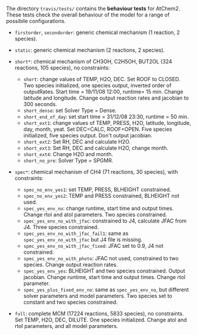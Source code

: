 The directory `travis/tests/` contains the **behaviour tests** for
AtChem2. These tests check the overall behaviour of the model for a
range of possibile configurations.

- `firstorder`, `secondorder`: generic chemical mechanism (1 reaction, 2 species).

- `static`: generic chemical mechanism (2 reactions, 2 species).

- `short*`: chemical mechanism of CH3OH, C2H5OH, BUT2OL (324 reactions, 105 species), no constraints:
  - `short`: change values of TEMP, H2O, DEC. Set ROOF to CLOSED. Two species initialized, one species output, inverted order of outputRates. Start time = 19/11/08 12:00, runtime= 15 min. Change latitude and longitude. Change output reaction rates and jacobian to 300 seconds.
  - `short_dense`: set Solver Type = Dense.
  - `short_end_of_day`: set start time = 31/12/08 23:30, runtime = 50 min.
  - `short_ext1`: change values of TEMP, PRESS, H2O, latitude, longitude, day, month, yeat. Set DEC=CALC, ROOF=OPEN. Five species initialized, five species output. Don't output jacobian.
  - `short_ext2`: Set RH, DEC and calculate H2O.
  - `short_ext3`: Set RH, DEC and calculate H2O, change month.
  - `short_ext4`: Change H2O and month.
  - `short_no_pre`: Solver Type = SPGMR.

- `spec*`: chemical mechanism of CH4 (71 reactions, 30 species), with constraints:
  - `spec_no_env_yes1`: set TEMP, PRESS, BLHEIGHT constrained.
  - `spec_no_env_yes2`: TEMP and PRESS constrained, BLHEIGHT not used.
  - `spec_yes_env_no`: change runtime, start time and output times. Change rtol and atol parameters. Two species constrained.
  - `spec_yes_env_no_with_jfac`: constrained to J4, calculate JFAC from J4. Three species constrained.
  - `spec_yes_env_no_with_jfac_fail1`: same as `spec_yes_env_no_with_jfac` but J4 file is missing.
  - `spec_yes_env_no_with_jfac_fixed`: JFAC set to 0.9, J4 not constrained.
  - `spec_yes_env_no_with_photo`: JFAC not used, constrained to two species. Change output reaction rates.
  - `spec_yes_env_yes`: BLHEIGHT and two species constrained. Output jacobian. Change runtime, start time and output times. Change rtol parameter.
  - `spec_yes_plus_fixed_env_no`: same as `spec_yes_env_no`, but different solver parameters and model parameters. Two species set to constant and two species constrained.

- `full`: complete MCM (17224 reactions, 5833 species), no constraints. Set TEMP, H2O, DEC, DILUTE. One species initialized. Change atol and rtol parameters, and all model parameters.

